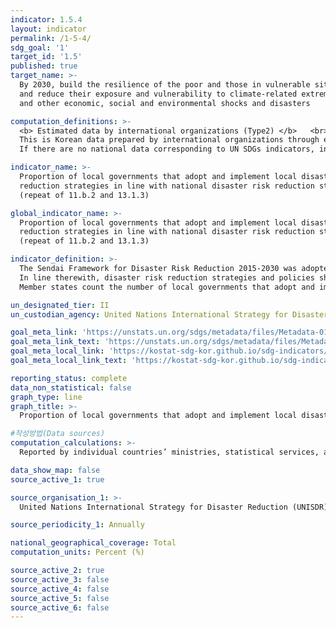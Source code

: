 ```yaml
---
indicator: 1.5.4
layout: indicator
permalink: /1-5-4/
sdg_goal: '1'
target_id: '1.5'
published: true
target_name: >-
  By 2030, build the resilience of the poor and those in vulnerable situations
  and reduce their exposure and vulnerability to climate-related extreme events
  and other economic, social and environmental shocks and disasters

computation_definitions: >-
  <b> Estimated data by international organizations (Type2) </b>   <br>
  This is Korean data prepared by international organizations through estimation and modeling. <br>
  If there are no national data corresponding to UN SDGs indicators, international data are available for monitoring.

indicator_name: >-
  Proportion of local governments that adopt and implement local disaster risk
  reduction strategies in line with national disaster risk reduction strategies
  (repeat of 11.b.2 and 13.1.3)

global_indicator_name: >-
  Proportion of local governments that adopt and implement local disaster risk
  reduction strategies in line with national disaster risk reduction strategies
  (repeat of 11.b.2 and 13.1.3)

indicator_definition: >-
  The Sendai Framework for Disaster Risk Reduction 2015-2030 was adopted by UN Member States in March 2015 as a global policy of disaster risk reduction. One of the targets is: "Substantially increase the number of countries with national and local disaster risk reduction strategies by 2020". 
  In line therewith, disaster risk reduction strategies and policies should mainstream and integrate disaster risk reduction within and across all sectors, across different timescales and with targets, indicators and time frames. 
  Member states count the number of local governments that adopt and implement local DRR strategies in line with the national strategy and express it as a percentage of the total number of local governments in the country.

un_designated_tier: II
un_custodian_agency: United Nations International Strategy for Disaster Reduction (UNISDR)

goal_meta_link: 'https://unstats.un.org/sdgs/metadata/files/Metadata-01-05-04.pdf'
goal_meta_link_text: 'https://unstats.un.org/sdgs/metadata/files/Metadata-01-05-04.pdf'
goal_meta_local_link: 'https://kostat-sdg-kor.github.io/sdg-indicators/public/data/Metadata-01-05-04_ENG.pdf'
goal_meta_local_link_text: 'https://kostat-sdg-kor.github.io/sdg-indicators/public/data/Metadata-01-05-04_ENG.pdf'

reporting_status: complete
data_non_statistical: false
graph_type: line
graph_title: >-
  Proportion of local governments that adopt and implement local disaster risk reduction strategies in line with national disaster risk reduction strategies 

#작성방법(Data sources)
computation_calculations: >-
  Reported by individual countries’ ministries, statistical services, and other authorities to the UNISDR. 

data_show_map: false
source_active_1: true

source_organisation_1: >- 
  United Nations International Strategy for Disaster Reduction (UNISDR)

source_periodicity_1: Annually 

national_geographical_coverage: Total
computation_units: Percent (%)

source_active_2: true
source_active_3: false
source_active_4: false
source_active_5: false
source_active_6: false
---
```

